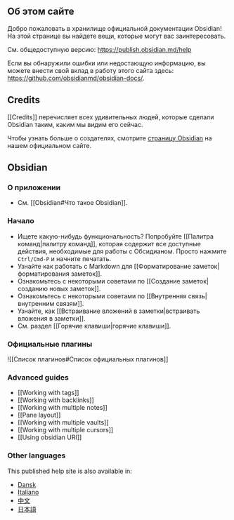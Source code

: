 ## Об этом сайте
Добро пожаловать в хранилище официальной документации Obsidian! На этой странице вы найдете вещи, которые могут вас заинтересовать.

См. общедоступную версию: https://publish.obsidian.md/help

Если вы обнаружили ошибки или недостающую информацию, вы можете внести свой вклад в работу этого сайта здесь: https://github.com/obsidianmd/obsidian-docs/.

## Credits

[[Credits]] перечисляет всех удивительных людей, которые сделали Obsidian таким, каким мы видим его сейчас.

Чтобы узнать больше о создателях, смотрите [страницу Obsidian](https://obsidian.md/about) на нашем официальном сайте.

## Obsidian

### О приложении

- См. [[Obsidian#Что такое Obsidian]].

### Начало

- Ищете какую-нибудь функциональность? Попробуйте [[Палитра команд|палитру команд]], которая содержит все доступные действия, необходимые для работы с Обсидианом. Просто нажмите `Ctrl/Cmd-P` и начните печатать.
- Узнайте как работать с Markdown для [[Форматирование заметок|форматирования заметок]].
- Ознакомьтесь с некоторыми советами по [[Создание заметок|созданию новых заметок]].
- Ознакомьтесь с некоторыми советами по [[Внутренняя связь|внутренним связям]].
- Узнайте, как [[Встраивание вложений в заметки|встраивать вложения в заметки]].
- См. раздел [[Горячие клавиши|горячие клавиши]].

### Официальные плагины

![[Список плагинов#Список официальных плагинов]]

### Advanced guides

- [[Working with tags]]
- [[Working with backlinks]]
- [[Working with multiple notes]]
- [[Pane layout]]
- [[Working with multiple vaults]]
- [[Working with multiple cursors]]
- [[Using obsidian URI]]

### Other languages

This published help site is also available in:

- [Dansk](https://publish.obsidian.md/help-da)
- [Italiano](https://publish.obsidian.md/help-it)
- [中文](https://publish.obsidian.md/help-zh)
- [日本語](https://publish.obsidian.md/help-ja)